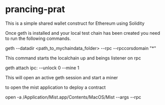 # prancing-prat
This is a simple shared wallet construct for Ethereum using Solidity

Once geth is installed and your local test chain has been created you need to run the following commands.

geth --datadir <path_to_mychaindata_folder> --rpc --rpccorsdomain "*"

This command starts the localchain up and beings listener on rpc 

geth attach ipc:<path to IPC file> --unlock 0 --mine 1

This will open an active geth session and start a miner

to open the mist application to deploy a contract 

open -a /Application/Mist.app/Contents/MacOS/Mist --args --rpc <path to ipc file>

 
